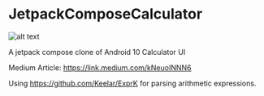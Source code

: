 # JetpackComposeCalculator

![alt text](https://github.com/ahmedrizwan/JetpackComposeCalculator/raw/master/screenshot.png)

A jetpack compose clone of Android 10 Calculator UI

Medium Article: https://link.medium.com/kNeuoINNN6

Using https://github.com/Keelar/ExprK for parsing arithmetic expressions.
